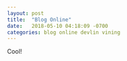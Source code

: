 ```yaml
---
layout: post
title:  "Blog Online"
date:   2018-05-10 04:18:09 -0700
categories: blog online devlin vining
---
```

Cool!
